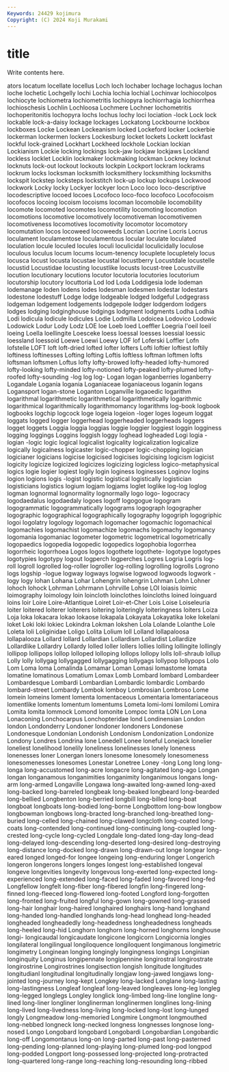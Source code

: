 ```yaml
---
Keywords: 24429 kojimura
Copyright: (C) 2024 Koji Murakami
---
```


# title

Write contents here.



ators locatum locellate
locellus Loch loch lochaber lochage lochagus lochan loche lochetic Lochgelly
lochi Lochia lochia lochial Lochinvar lochiocolpos lochiocyte lochiometra lochiometritis lochiopyra
lochiorrhagia lochiorrhea lochioschesis Lochlin Lochloosa Lochmere Lochner lochometritis lochoperitonitis lochopyra
lochs lochus lochy loci lociation -lock Lock lock lockable lock-a-daisy
lockage lockages Lockatong Lockbourne lockbox lockboxes Locke Lockean Lockeanism locked
Lockeford locker Lockerbie lockerman lockermen lockers Lockesburg locket lockets Lockett
lockfast lockful lock-grained Lockhart Lockheed lockhole Lockian lockian Lockianism Lockie
locking lockings lock-jaw lockjaw lockjaws Lockland lockless locklet Locklin lockmaker
lockmaking lockman Lockney locknut locknuts lock-out lockout lockouts lockpin Lockport
lockram lockrams lockrum locks locksman locksmith locksmithery locksmithing locksmiths lockspit
lockstep locksteps lockstitch lock-up lockup lockups Lockwood lockwork Locky locky
Lockyer lockyer locn Loco loco loco-descriptive locodescriptive locoed locoes Locofoco
loco-foco locofoco Locofocoism locofocos locoing locoism locoisms locoman locomobile locomobility
locomote locomoted locomotes locomotility locomoting locomotion locomotions locomotive locomotively locomotiveman
locomotivemen locomotiveness locomotives locomotivity locomotor locomotory locomutation locos locoweed locoweeds
Locrian Locrine Locris Locrus loculament loculamentose loculamentous locular loculate loculated
loculation locule loculed locules loculi loculicidal loculicidally loculose loculous loculus
locum locums locum-tenency locuplete locupletely locus locusca locust locusta locustae
locustal locustberry Locustdale locustelle locustid Locustidae locusting locustlike locusts locust-tree
Locustville locution locutionary locutions locutor locutoria locutories locutorium locutorship locutory
locuttoria Lod lod Loda Loddigesia lode lodeman lodemanage loden lodens
lodes lodesman lodesmen lodestar lodestars lodestone lodestuff Lodge lodge lodgeable
lodged lodgeful Lodgegrass lodgeman lodgement lodgements lodgepole lodger lodgerdom lodgers
lodges lodging lodginghouse lodgings lodgment lodgments Lodha Lodhia Lodi lodicula
lodicule lodicules Lodie Lodmilla Lodoicea Lodovico Lodowic Lodowick Lodur Lody
Lodz LOE loe Loeb loed Loeffler Loegria l'oeil loeil loeing
Loella loellingite Loesceke loess loessal loesses loessial loessic loessland loessoid
Loewe Loewi Loewy LOF lof Loferski Loffler Lofn lofstelle LOFT
loft loft-dried lofted lofter lofters Lofti loftier loftiest loftily loftiness
loftinesses Lofting lofting Loftis loftless loftman loftmen lofts loftsman loftsmen
Loftus lofty lofty-browed lofty-headed lofty-humored lofty-looking lofty-minded lofty-notioned lofty-peaked lofty-plumed
lofty-roofed lofty-sounding -log log log- Logan logan loganberries loganberry Logandale
Logania logania Loganiaceae loganiaceous loganin logans Logansport logan-stone Loganton Loganville
logaoedic logarithm logarithmal logarithmetic logarithmetical logarithmetically logarithmic logarithmical logarithmically logarithmomancy
logarithms log-book logbook logbooks logchip logcock loge logeia logeion -loger
loges logeum loggat loggats logged logger loggerhead loggerheaded loggerheads loggers
logget loggets Loggia loggia loggias loggie loggier loggiest loggin logginess
logging loggings Loggins loggish loggy loghead logheaded Logi logia -logian
-logic logic logical logicalist logicality logicalization logicalize logically logicalness logicaster
logic-chopper logic-chopping logician logicianer logicians logicise logicised logicises logicising logicism
logicist logicity logicize logicized logicizes logicizing logicless logico-metaphysical logics logie
logier logiest logily login loginess loginesses Loginov logins logion logions
logis -logist logistic logistical logistically logistician logisticians logistics logium logjam
logjams loglet loglike log-log loglog logman lognormal lognormality lognormally logo
logo- logocracy logodaedalus logodaedaly logoes logoff logogogue logogram logogrammatic logogrammatically
logograms logograph logographer logographic logographical logographically logography logogriph logogriphic logoi
logolatry logology logomach logomacher logomachic logomachical logomachies logomachist logomachize logomachs
logomachy logomancy logomania logomaniac logometer logometric logometrical logometrically logopaedics logopedia
logopedic logopedics logophobia logorrhea logorrheic logorrhoea Logos logos logothete logothete-
logotype logotypes logotypies logotypy logout logperch logperches Logres Logria Logris
log-roll logroll logrolled log-roller logroller log-rolling logrolling logrolls Logrono logs
logship -logue logway logways logwise logwood logwoods logwork -logy logy
lohan Lohana Lohar Lohengrin lohengrin Lohman Lohn Lohner lohoch lohock
Lohrman Lohrmann Lohrville Lohse LOI loiasis loimic loimography loimology loin
loincloth loinclothes loincloths loined loinguard loins loir Loire Loire-Atlantique Loiret
Loir-et-Cher Lois Loise Loiseleuria loiter loitered loiterer loiterers loitering loiteringly
loiteringness loiters Loiza Loja loka lokacara lokao lokaose lokapala Lokayata
Lokayatika loke lokelani loket Loki loki lokiec Lokindra Lokman lokshen
Lola Lolande Lolanthe Lole Loleta loli Loliginidae Loligo Lolita Lolium
loll Lolland lollapaloosa lollapalooza Lollard lollard Lollardian Lollardism Lollardist Lollardize
Lollardlike Lollardry Lollardy lolled loller lollers lollies lolling lollingite lollingly
lollipop lollipops lollop lolloped lolloping lollops lollopy lolls loll-shraub lollup
Lolly lolly lollygag lollygagged lollygagging lollygags lollypop lollypops Lolo Lom
Loma loma Lomalinda Lomamar Loman Lomasi lomastome lomata lomatine lomatinous
Lomatium Lomax Lomb Lombard lombard Lombardeer Lombardesque Lombardi Lombardian Lombardic
lombardic Lombardo lombard-street Lombardy Lombok lomboy Lombrosian Lombroso Lome lomein
lomeins loment lomenta lomentaceous Lomentaria lomentariaceous lomentlike loments lomentum lomentums
Lometa lomi-lomi lomilomi Lomira Lomita lomita lommock Lomond lomonite Lompoc
lomta LON Lon Lona Lonaconing Lonchocarpus Lonchopteridae lond Londinensian London
london Londonderry Londoner londoner londoners Londonese Londonesque Londonian Londonish Londonism
Londonization Londonize Londony Londres Londrina lone Lonedell Lonee loneful Lonejack
lonelier loneliest lonelihood lonelily loneliness lonelinesses lonely loneness lonenesses loner
Lonergan loners lonesome lonesomely lonesomeness lonesomenesses lonesomes Lonestar Lonetree Loney
-long Long long long- longa long-accustomed long-acre longacre long-agitated long-ago
Longan longan longanamous longanimities longanimity longanimous longans long-arm long-armed Longaville
Longawa long-awaited long-awned long-axed long-backed long-barreled longbeak long-beaked longbeard long-bearded
long-bellied Longbenton long-berried longbill long-billed long-boat longboat longboats long-bodied long-borne
Longbottom long-bow longbow longbowman longbows long-bracted long-branched long-breathed long-buried long-celled
long-chained long-clawed longcloth long-coated long-coats long-contended long-continued long-continuing long-coupled long-crested
long-cycle long-cycled Longdale long-dated long-day long-dead long-delayed long-descending long-deserted long-desired
long-destroying long-distance long-docked long-drawn long-drawn-out longe longear long-eared longed longed-for
longee longeing long-enduring longer Longerich longeron longerons longers longes longest
long-established longeval longeve longevities longevity longevous long-exerted long-expected long-experienced long-extended
long-faced long-faded long-favored long-fed Longfellow longfelt long-fiber long-fibered longfin long-fingered
long-finned long-fleeced long-flowered long-footed Longford long-forgotten long-fronted long-fruited longful long-gown
long-gowned long-grassed long-hair longhair long-haired longhaired longhairs long-hand longhand long-handed
long-handled longhands long-head longhead long-headed longheaded longheadedly long-headedness longheadedness longheads
long-heeled long-hid Longhorn longhorn long-horned longhorns longhouse longi- longicaudal longicaudate
longicone longicorn Longicornia longies longilateral longilingual longiloquence longiloquent longimanous longimetric
longimetry Longinean longing longingly longingness longings Longinian longinquity Longinus longipennate
longipennine longirostral longirostrate longirostrine Longirostrines longisection longish longitude longitudes longitudianl
longitudinal longitudinally longjaw long-jawed longjaws long-jointed long-journey long-kept Longkey long-lacked
Longlane long-lasting long-lastingness Longleaf longleaf long-leaved longleaves long-leg longleg long-legged
longlegs Longley longlick long-limbed long-line longline long-lined long-liner longliner longlinerman
longlinermen longlines long-lining long-lived long-livedness long-living long-locked long-lost long-lunged longly
Longmeadow long-memoried Longmire Longmont longmouthed long-nebbed longneck long-necked longness longnesses
longnose long-nosed Longo Longobard longobard Longobardi Longobardian Longobardic long-off Longomontanus
long-on long-parted long-past long-pasterned long-pending long-planned long-playing long-plumed long-pod longpod
long-podded Longport long-possessed long-projected long-protracted long-quartered long-range long-reaching long-resounding long-ribbed
